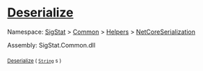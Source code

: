 # [Deserialize](./NetCoreSerializationHelper-100664081.md)

Namespace: [SigStat]() > [Common](./../../../README.md) > [Helpers](./../../README.md) > [NetCoreSerialization](./../README.md)

Assembly: SigStat.Common.dll

<sub>[Deserialize](./NetCoreSerializationHelper-100664081.md) ( [`String`](https://docs.microsoft.com/en-us/dotnet/api/System.String) s )</sub>&nbsp; &nbsp; &nbsp; &nbsp; &nbsp; &nbsp; &nbsp; &nbsp; &nbsp;<sub></sub>
